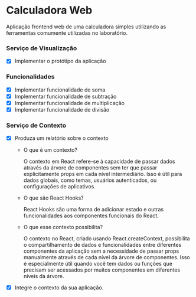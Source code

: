 # Calculadora Web

Aplicação frontend web de uma calculadora simples utilizando as 
ferramentas comumente utilizadas no laboratório.

### Serviço de Visualização

- [x] Implementar o protótipo da aplicação

### Funcionalidades

- [x] Implementar funcionalidade de soma
- [x] Implementar funcionalidade de subtração
- [x] Implementar funcionalidade de multiplicação
- [x] Implementar funcionalidade de divisão

### Serviço de Contexto

- [x] Produza um relatório sobre o contexto
    - O que é um contexto?

        O contexto em React refere-se à capacidade de passar dados através da árvore de componentes sem ter que passar explicitamente props em cada nível intermediário. Isso é útil para dados globais, como temas, usuários autenticados, ou configurações de aplicativos.

    - O que são React Hooks?

        React Hooks são uma forma de adicionar estado e outras funcionalidades aos componentes funcionais do React. 

    - O que esse contexto possibilita? 

        O contexto no React, criado usando React.createContext, possibilita o compartilhamento de dados e funcionalidades entre diferentes componentes da aplicação sem a necessidade de passar props manualmente através de cada nível da árvore de componentes. Isso é especialmente útil quando você tem dados ou funções que precisam ser acessados por muitos componentes em diferentes níveis da árvore.

- [x] Integre o contexto da sua aplicação.




